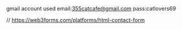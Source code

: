 gmail account used email:355catcafe@gmail.com  pass:catlovers69

// https://web3forms.com/platforms/html-contact-form
